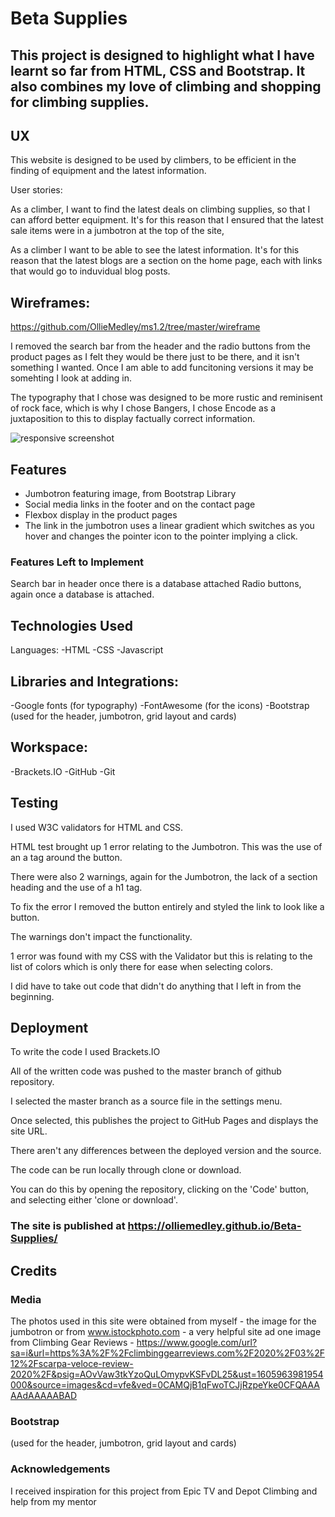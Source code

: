 # Beta Supplies
## This project is designed to highlight what I have learnt so far from HTML, CSS and Bootstrap. It also combines my love of climbing and shopping for climbing supplies. 

## UX
This website is designed to be used by climbers, to be efficient in the finding of equipment and the latest information. 

User stories:

As a climber, I want to find the latest deals on climbing supplies, so that I can afford better equipment.
It's for this reason that I ensured that the latest sale items were in a jumbotron at the top of the site,

As a climber I want to be able to see the latest information. 
It's for this reason that the latest blogs are a section on the home page, each with links that would go to induvidual blog posts. 

## Wireframes: 
https://github.com/OllieMedley/ms1.2/tree/master/wireframe

I removed the search bar from the header and the radio buttons from the product pages as I felt they would be there just to be there, and it isn't something I wanted. Once I am able to add funcitoning versions it may be somehting I look at adding in. 

The typography that I chose was designed to be more rustic and reminisent of rock face, which is why I chose Bangers, I chose Encode as a juxtaposition to this to display factually correct information. 

![responsive screenshot](https://github.com/OllieMedley/ms1.2/blob/master/assets/wireframe/responsivescreenshot.JPG)

## Features

- Jumbotron featuring image, from Bootstrap Library
- Social media links in the footer and on the contact page
- Flexbox display in the product pages
- The link in the jumbotron uses a linear gradient which switches as you hover and changes the pointer icon to the pointer implying a click. 

### Features Left to Implement

Search bar in header once there is a database attached
Radio buttons, again once a database is attached. 

## Technologies Used
Languages:
-HTML
-CSS
-Javascript

## Libraries and Integrations: 
-Google fonts (for typography)
-FontAwesome (for the icons)
-Bootstrap (used for the header, jumbotron, grid layout and cards)

## Workspace: 
-Brackets.IO
-GitHub 
-Git

## Testing
I used W3C validators for HTML and CSS.

HTML test brought up 1 error relating to the Jumbotron. This was the use of an a tag around the button.
 
There were also 2 warnings, again for the Jumbotron, the lack of a section heading and the use of a h1 tag. 

To fix the error I removed the button entirely and styled the link to look like a button. 

The warnings don't impact the functionality. 

1 error was found with my CSS with the Validator but this is relating to the list of colors which is only there for ease when selecting colors.  
 
I did have to take out code that didn't do anything that I left in from the beginning. 

## Deployment
To write the code I used Brackets.IO 

All of the written code was pushed to the master branch of github repository.

I selected the master branch as a source file in the settings menu. 

Once selected, this publishes the project to GitHub Pages and displays the site URL.

There aren't any differences between the deployed version and the source. 

The code can be run locally through clone or download.

You can do this by opening the repository, clicking on the 'Code' button, and selecting either 'clone or download'.

### The site is published at https://olliemedley.github.io/Beta-Supplies/


## Credits
### Media
The photos used in this site were obtained from myself - the image for the jumbotron or from www.istockphoto.com - a very helpful site ad one image from Climbing Gear Reviews - https://www.google.com/url?sa=i&url=https%3A%2F%2Fclimbinggearreviews.com%2F2020%2F03%2F12%2Fscarpa-veloce-review-2020%2F&psig=AOvVaw3tkYzoQuLOmypvKSFvDL25&ust=1605963981954000&source=images&cd=vfe&ved=0CAMQjB1qFwoTCJjRzpeYke0CFQAAAAAdAAAAABAD

### Bootstrap
(used for the header, jumbotron, grid layout and cards)

### Acknowledgements
I received inspiration for this project from Epic TV and Depot Climbing and help from my mentor
